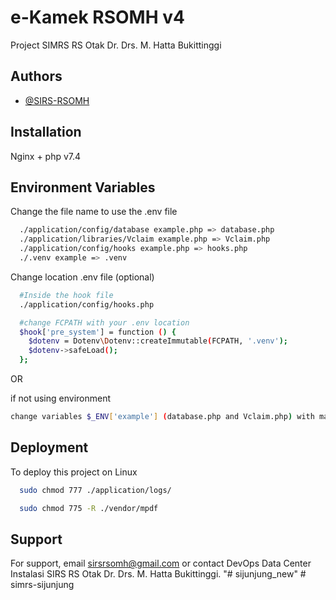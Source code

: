 # e-Kamek RSOMH v4

Project SIMRS RS Otak Dr. Drs. M. Hatta Bukittinggi

## Authors

- [@SIRS-RSOMH](https://www.github.com/SIRS-RSOMH)

## Installation

Nginx + php v7.4

## Environment Variables

Change the file name to use the .env file

```bash
  ./application/config/database example.php => database.php
  ./application/libraries/Vclaim example.php => Vclaim.php
  ./application/config/hooks example.php => hooks.php
  ./.venv example => .venv
```

Change location .env file (optional)

```bash
  #Inside the hook file
  ./application/config/hooks.php

  #change FCPATH with your .env location
  $hook['pre_system'] = function () {
    $dotenv = Dotenv\Dotenv::createImmutable(FCPATH, '.venv');
    $dotenv->safeLoad();
  };
```

OR

if not using environment

```bash
change variables $_ENV['example'] (database.php and Vclaim.php) with manual value.

```

## Deployment

To deploy this project on Linux

```bash
  sudo chmod 777 ./application/logs/

  sudo chmod 775 -R ./vendor/mpdf
```

## Support

For support, email sirsrsomh@gmail.com or contact DevOps Data Center Instalasi SIRS RS Otak Dr. Drs. M. Hatta Bukittinggi.
"# sijunjung_new" 
#   s i m r s - s i j u n j u n g  
 